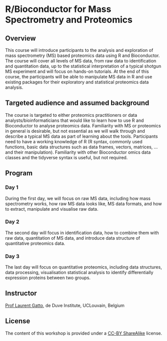 # R/Bioconductor for Mass Spectrometry and Proteomics

## Overview

This course will introduce participants to the analysis and
exploration of mass spectrometry (MS) based proteomics data using R
and Bioconductor. The course will cover all levels of MS data, from
raw data to identification and quantitation data, up to the
statistical interpretation of a typical shotgun MS experiment and will
focus on hands-on tutorials. At the end of this course, the
participants will be able to manipulate MS data in R and use existing
packages for their exploratory and statistical proteomics data
analysis.

## Targeted audience and assumed background

The course is targeted to either proteomics practitioners or data
analysts/bioinformaticians that would like to learn how to use R and
Bioconductor to analyse proteomics data. Familiarity with MS or
proteomics in general is desirable, but not essential as we will walk
through and describe a typical MS data as part of learning about the
tools. Participants need to have a working knowledge of R (R syntax,
commonly used functions, basic data structures such as data frames,
vectors, matrices, ... and their manipulation). Familiarity with other
Bioconductor omics data classes and the tidyverse syntax is useful,
but not required.

## Program

### Day 1

During the first day, we will focus on raw MS data, including how mass
spectrometry works, how raw MS data looks like, MS data formats, and
how to extract, manipulate and visualise raw data.

### Day 2

The second day will focus in identification data, how to combine them
with raw data, quantitation of MS data, and introduce data structure
of quantitative proteomics data.

### Day 3

The last day will focus on quantitative proteomics, including data
structures, data processing, visualisation statistical analysis to
identify differentially expression proteins between two groups.

## Instructor

[Prof Laurent Gatto](https://lgatto.github.io/about/), de Duve Institute, UCLouvain, Belgium

## License

The content of this workshop is provided under a [CC-BY
ShareAlike](https://creativecommons.org/licenses/by-sa/2.0/) license.
